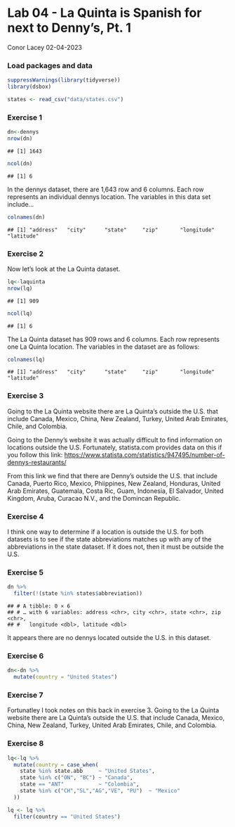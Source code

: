 Lab 04 - La Quinta is Spanish for next to Denny’s, Pt. 1
================
Conor Lacey
02-04-2023

### Load packages and data

``` r
suppressWarnings(library(tidyverse))
library(dsbox) 
```

``` r
states <- read_csv("data/states.csv")
```

### Exercise 1

``` r
dn<-dennys
nrow(dn)
```

    ## [1] 1643

``` r
ncol(dn)
```

    ## [1] 6

In the dennys dataset, there are 1,643 row and 6 columns. Each row
represents an individual dennys location. The variables in this data set
include…

``` r
colnames(dn)
```

    ## [1] "address"   "city"      "state"     "zip"       "longitude" "latitude"

### Exercise 2

Now let’s look at the La Quinta dataset.

``` r
lq<-laquinta
nrow(lq)
```

    ## [1] 909

``` r
ncol(lq)
```

    ## [1] 6

The La Quinta dataset has 909 rows and 6 columns. Each row represents
one La Quinta location. The variables in the dataset are as follows:

``` r
colnames(lq)
```

    ## [1] "address"   "city"      "state"     "zip"       "longitude" "latitude"

### Exercise 3

Going to the La Quinta website there are La Quinta’s outside the U.S.
that include Canada, Mexico, China, New Zealand, Turkey, United Arab
Emirates, Chile, and Colombia.

Going to the Denny’s website it was actually difficult to find
information on locations outside the U.S. Fortunately, statista.com
provides data on this if you follow this link:
<https://www.statista.com/statistics/947495/number-of-dennys-restaurants/>

From this link we find that there are Denny’s outside the U.S. that
include Canada, Puerto Rico, Mexico, Phiippines, New Zealand, Honduras,
United Arab Emirates, Guatemala, Costa Ric, Guam, Indonesia, El
Salvador, United Kingdom, Aruba, Curacao N.V., and the Domincan
Republic.

### Exercise 4

I think one way to determine if a location is outside the U.S. for both
datasets is to see if the state abbreviations matches up with any of the
abbreviations in the state dataset. If it does not, then it must be
outside the U.S.

### Exercise 5

``` r
dn %>%
  filter(!(state %in% states$abbreviation))
```

    ## # A tibble: 0 × 6
    ## # … with 6 variables: address <chr>, city <chr>, state <chr>, zip <chr>,
    ## #   longitude <dbl>, latitude <dbl>

It appears there are no dennys located outside the U.S. in this dataset.

### Exercise 6

``` r
dn<-dn %>%
  mutate(country = "United States")
```

### Exercise 7

Fortunatley I took notes on this back in exercise 3. Going to the La
Quinta website there are La Quinta’s outside the U.S. that include
Canada, Mexico, China, New Zealand, Turkey, United Arab Emirates, Chile,
and Colombia.

### Exercise 8

``` r
lq<-lq %>%
  mutate(country = case_when(
    state %in% state.abb     ~ "United States",
    state %in% c("ON", "BC") ~ "Canada",
    state == "ANT"           ~ "Colombia",
    state %in% c("CH","SL","AG","VE", "PU")  ~ "Mexico"
  ))

lq <- lq %>%
  filter(country == "United States")
```
